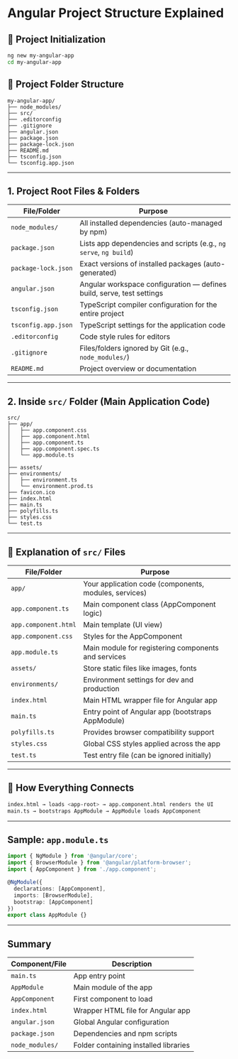 # Angular Project Structure Explained

## 📌 Project Initialization

```bash
ng new my-angular-app
cd my-angular-app
```

## 📂 Project Folder Structure

```
my-angular-app/
├── node_modules/
├── src/
├── .editorconfig
├── .gitignore
├── angular.json
├── package.json
├── package-lock.json
├── README.md
├── tsconfig.json
└── tsconfig.app.json
```

---

## 1. Project Root Files & Folders

| File/Folder            | Purpose                                                                 |
|------------------------|-------------------------------------------------------------------------|
| `node_modules/`         | All installed dependencies (auto-managed by npm)                        |
| `package.json`          | Lists app dependencies and scripts (e.g., `ng serve`, `ng build`)       |
| `package-lock.json`     | Exact versions of installed packages (auto-generated)                   |
| `angular.json`          | Angular workspace configuration — defines build, serve, test settings   |
| `tsconfig.json`         | TypeScript compiler configuration for the entire project                |
| `tsconfig.app.json`     | TypeScript settings for the application code                            |
| `.editorconfig`         | Code style rules for editors                                            |
| `.gitignore`            | Files/folders ignored by Git (e.g., `node_modules/`)                    |
| `README.md`             | Project overview or documentation                                       |

---

## 2. Inside `src/` Folder (Main Application Code)

```
src/
├── app/
│   ├── app.component.css
│   ├── app.component.html
│   ├── app.component.ts
│   ├── app.component.spec.ts
│   └── app.module.ts
│
├── assets/
├── environments/
│   ├── environment.ts
│   └── environment.prod.ts
├── favicon.ico
├── index.html
├── main.ts
├── polyfills.ts
├── styles.css
└── test.ts
```

---

## 📘 Explanation of `src/` Files

| File/Folder              | Purpose                                                              |
|--------------------------|----------------------------------------------------------------------|
| `app/`                   | Your application code (components, modules, services)                |
| `app.component.ts`       | Main component class (AppComponent logic)                            |
| `app.component.html`     | Main template (UI view)                                              |
| `app.component.css`      | Styles for the AppComponent                                          |
| `app.module.ts`          | Main module for registering components and services                  |
| `assets/`                | Store static files like images, fonts                                |
| `environments/`          | Environment settings for dev and production                          |
| `index.html`             | Main HTML wrapper file for Angular app                               |
| `main.ts`                | Entry point of Angular app (bootstraps AppModule)                    |
| `polyfills.ts`           | Provides browser compatibility support                               |
| `styles.css`             | Global CSS styles applied across the app                             |
| `test.ts`                | Test entry file (can be ignored initially)                           |

---

## 🔗 How Everything Connects

```bash
index.html → loads <app-root> → app.component.html renders the UI
main.ts → bootstraps AppModule → AppModule loads AppComponent
```

---

## Sample: `app.module.ts`

```ts
import { NgModule } from '@angular/core';
import { BrowserModule } from '@angular/platform-browser';
import { AppComponent } from './app.component';

@NgModule({
  declarations: [AppComponent],
  imports: [BrowserModule],
  bootstrap: [AppComponent]
})
export class AppModule {}
```

---

## Summary

| Component/File         | Description                                  |
|------------------------|----------------------------------------------|
| `main.ts`              | App entry point                              |
| `AppModule`            | Main module of the app                       |
| `AppComponent`         | First component to load                      |
| `index.html`           | Wrapper HTML file for Angular app           |
| `angular.json`         | Global Angular configuration                 |
| `package.json`         | Dependencies and npm scripts                 |
| `node_modules/`        | Folder containing installed libraries        |

